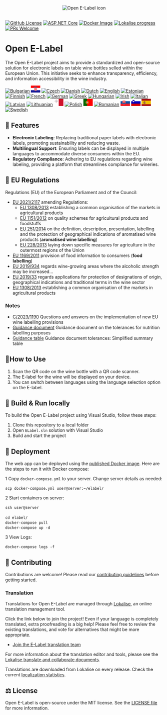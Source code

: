 <div align="center">
<img src="https://raw.githubusercontent.com/filipecarneiro/ELabel/main/wwwroot/img/icon.svg" width="100" height="100" alt="Open E-Label icon">
</div>

<br/>

[![GitHub License](https://img.shields.io/github/license/filipecarneiro/ELabel)](https://github.com/filipecarneiro/ELabel/blob/main/LICENSE.txt)
[![ASP.NET Core](https://img.shields.io/badge/ASP.NET_Core-8.0-blue)](https://learn.microsoft.com/en-us/aspnet/core/?view=aspnetcore-8.0)
[![Docker Image](https://img.shields.io/badge/Docker-Image-blue?link=https%3A%2F%2Fhub.docker.com%2Fr%2Ffcarneiro%2Felabel)](https://hub.docker.com/repository/docker/fcarneiro/elabel/general)
[![Lokalise progress](https://img.shields.io/badge/Lokalise-28%25-FF6336)](https://app.lokalise.com/public/811531676572f985a58773.20133510/)
[![PRs Welcome](https://img.shields.io/badge/PRs-welcome-brightgreen.svg)](https://makeapullrequest.com)

# Open E-Label

The Open E-Label project aims to provide a standardized and open-source solution for electronic labels on table wine bottles selled within the European Union. This initiative seeks to enhance transparency, efficiency, and information accessibility in the wine industry.

[<img title="Bulgarian" width="30px" src="https://raw.githubusercontent.com/filipecarneiro/ELabel/main/wwwroot/lib/flag-icons/flags/4x3/bg.svg" target="_blank" />](https://app.lokalise.com/project/811531676572f985a58773.20133510/?view=single&reference_lang_id=640&single_lang_id=781)
[<img title="Croatian" width="30px" src="https://raw.githubusercontent.com/filipecarneiro/ELabel/main/wwwroot/lib/flag-icons/flags/4x3/hr.svg" target="_blank" />](https://app.lokalise.com/project/811531676572f985a58773.20133510/?view=single&reference_lang_id=640&single_lang_id=793)
[<img title="Czech" width="30px" src="https://raw.githubusercontent.com/filipecarneiro/ELabel/main/wwwroot/lib/flag-icons/flags/4x3/cz.svg" target="_blank" />](https://app.lokalise.com/project/811531676572f985a58773.20133510/?view=single&reference_lang_id=640&single_lang_id=765)
[<img title="Danish" width="30px" src="https://raw.githubusercontent.com/filipecarneiro/ELabel/main/wwwroot/lib/flag-icons/flags/4x3/dk.svg" target="_blank" />](https://app.lokalise.com/project/811531676572f985a58773.20133510/?view=single&reference_lang_id=640&single_lang_id=767)
[<img title="Dutch" width="30px" src="https://raw.githubusercontent.com/filipecarneiro/ELabel/main/wwwroot/lib/flag-icons/flags/4x3/nl.svg" target="_blank" />](https://app.lokalise.com/project/811531676572f985a58773.20133510/?view=single&reference_lang_id=640&single_lang_id=737)
[<img title="English" width="30px" src="https://raw.githubusercontent.com/filipecarneiro/ELabel/main/wwwroot/lib/flag-icons/flags/4x3/gb.svg" target="_blank" />](https://app.lokalise.com/project/811531676572f985a58773.20133510/?view=single&reference_lang_id=640&single_lang_id=640)
[<img title="Estonian" width="30px" src="https://raw.githubusercontent.com/filipecarneiro/ELabel/main/wwwroot/lib/flag-icons/flags/4x3/ee.svg" target="_blank" />](https://app.lokalise.com/project/811531676572f985a58773.20133510/?view=single&reference_lang_id=640&single_lang_id=10154)
[<img title="Finnish" width="30px" src="https://raw.githubusercontent.com/filipecarneiro/ELabel/main/wwwroot/lib/flag-icons/flags/4x3/fi.svg" target="_blank" />](https://app.lokalise.com/project/811531676572f985a58773.20133510/?view=single&reference_lang_id=640&single_lang_id=768)
[<img title="French" width="30px" src="https://raw.githubusercontent.com/filipecarneiro/ELabel/main/wwwroot/lib/flag-icons/flags/4x3/fr.svg" target="_blank" />](https://app.lokalise.com/project/811531676572f985a58773.20133510/?view=single&reference_lang_id=640&single_lang_id=673)
[<img title="German" width="30px" src="https://raw.githubusercontent.com/filipecarneiro/ELabel/main/wwwroot/lib/flag-icons/flags/4x3/de.svg" target="_blank" />](https://app.lokalise.com/project/811531676572f985a58773.20133510/?view=single&reference_lang_id=640&single_lang_id=666)
[<img title="Greek" width="30px" src="https://raw.githubusercontent.com/filipecarneiro/ELabel/main/wwwroot/lib/flag-icons/flags/4x3/gr.svg" target="_blank" />](https://app.lokalise.com/project/811531676572f985a58773.20133510/?view=single&reference_lang_id=640&single_lang_id=761)
[<img title="Hungarian" width="30px" src="https://raw.githubusercontent.com/filipecarneiro/ELabel/main/wwwroot/lib/flag-icons/flags/4x3/hu.svg" target="_blank" />](https://app.lokalise.com/project/811531676572f985a58773.20133510/?view=single&reference_lang_id=640&single_lang_id=773)
[<img title="Irish" width="30px" src="https://raw.githubusercontent.com/filipecarneiro/ELabel/main/wwwroot/lib/flag-icons/flags/4x3/ie.svg" target="_blank" />](https://app.lokalise.com/project/811531676572f985a58773.20133510/?view=single&reference_lang_id=640&single_lang_id=949)
[<img title="Italian" width="30px" src="https://raw.githubusercontent.com/filipecarneiro/ELabel/main/wwwroot/lib/flag-icons/flags/4x3/it.svg" target="_blank" />](https://app.lokalise.com/project/811531676572f985a58773.20133510/?view=single&reference_lang_id=640&single_lang_id=734)
[<img title="Latvian" width="30px" src="https://raw.githubusercontent.com/filipecarneiro/ELabel/main/wwwroot/lib/flag-icons/flags/4x3/lv.svg" target="_blank" />](https://app.lokalise.com/project/811531676572f985a58773.20133510/?view=single&reference_lang_id=640&single_lang_id=10153)
[<img title="Lithuanian" width="30px" src="https://raw.githubusercontent.com/filipecarneiro/ELabel/main/wwwroot/lib/flag-icons/flags/4x3/lt.svg" target="_blank" />](https://app.lokalise.com/project/811531676572f985a58773.20133510/?view=single&reference_lang_id=640&single_lang_id=10152)
[<img title="Maltese" width="30px" src="https://raw.githubusercontent.com/filipecarneiro/ELabel/main/wwwroot/lib/flag-icons/flags/4x3/mt.svg" target="_blank" />](https://app.lokalise.com/project/811531676572f985a58773.20133510/?view=single&reference_lang_id=640&single_lang_id=882)
[<img title="Polish" width="30px" src="https://raw.githubusercontent.com/filipecarneiro/ELabel/main/wwwroot/lib/flag-icons/flags/4x3/pl.svg" target="_blank" />](https://app.lokalise.com/project/811531676572f985a58773.20133510/?view=single&reference_lang_id=640&single_lang_id=748)
[<img title="Portuguese" width="30px" src="https://raw.githubusercontent.com/filipecarneiro/ELabel/main/wwwroot/lib/flag-icons/flags/4x3/pt.svg" target="_blank" />](https://app.lokalise.com/project/811531676572f985a58773.20133510/?view=single&reference_lang_id=640&single_lang_id=1057)
[<img title="Romanian" width="30px" src="https://raw.githubusercontent.com/filipecarneiro/ELabel/main/wwwroot/lib/flag-icons/flags/4x3/ro.svg" target="_blank" />](https://app.lokalise.com/project/811531676572f985a58773.20133510/?view=single&reference_lang_id=640&single_lang_id=770)
[<img title="Slovak" width="30px" src="https://raw.githubusercontent.com/filipecarneiro/ELabel/main/wwwroot/lib/flag-icons/flags/4x3/sk.svg" target="_blank" />](https://app.lokalise.com/project/811531676572f985a58773.20133510/?view=single&reference_lang_id=640&single_lang_id=799)
[<img title="Slovene" width="30px" src="https://raw.githubusercontent.com/filipecarneiro/ELabel/main/wwwroot/lib/flag-icons/flags/4x3/si.svg" target="_blank" />](https://app.lokalise.com/project/811531676572f985a58773.20133510/?view=single&reference_lang_id=640&single_lang_id=10159)
[<img title="Spanish" width="30px" src="https://raw.githubusercontent.com/filipecarneiro/ELabel/main/wwwroot/lib/flag-icons/flags/4x3/es.svg" target="_blank" />](https://app.lokalise.com/project/811531676572f985a58773.20133510/?view=single&reference_lang_id=640&single_lang_id=1056)
[<img title="Swedish" width="30px" src="https://raw.githubusercontent.com/filipecarneiro/ELabel/main/wwwroot/lib/flag-icons/flags/4x3/se.svg" target="_blank" />](https://app.lokalise.com/project/811531676572f985a58773.20133510/?view=single&reference_lang_id=640&single_lang_id=754)

## 🧾 Features

- **Electronic Labeling**: Replacing traditional paper labels with electronic labels, promoting sustainability and reducing waste.
- **Multilingual Support**: Ensuring labels can be displayed in multiple languages to accommodate diverse consumers within the EU.
- **Regulatory Compliance**: Adhering to EU regulations regarding wine labeling, providing a platform that streamlines compliance for wineries.

## 📖 EU Regulations

Regulations (EU) of the European Parliament and of the Council:

- [EU 2021/2117](https://eur-lex.europa.eu/legal-content/EN/TXT/?uri=CELEX%3A02021R2117-20211206) amending Regulations:
	- [EU 1308/2013](https://eur-lex.europa.eu/legal-content/EN/TXT/?uri=CELEX%3A02013R1308-20231208&qid=1701283989850) establishing a common organisation of the markets in agricultural products
	- [EU 1151/2012](https://eur-lex.europa.eu/legal-content/EN/TXT/?uri=CELEX%3A02012R1151-20220608&qid=1701284230571) on quality schemes for agricultural products and foodstuffs
	- [EU 251/2014](https://eur-lex.europa.eu/legal-content/EN/TXT/?uri=CELEX%3A02014R0251-20231208&qid=1701284265305) on the definition, description, presentation, labelling and the protection of geographical indications of aromatised wine products (**aromatised wine labelling**)
	- [EU 228/2013](https://eur-lex.europa.eu/legal-content/EN/TXT/?uri=CELEX%3A02013R0228-20211207&qid=1701284298071) laying down specific measures for agriculture in the outermost regions of the Union
- [EU 1169/2011](https://eur-lex.europa.eu/legal-content/EN/TXT/?uri=CELEX%3A02011R1169-20180101&qid=1701362311604) provision of food information to consumers (**food labelling**)
- [EU 2019/934](https://eur-lex.europa.eu/legal-content/EN/TXT/?uri=CELEX%3A32019R0934&qid=1701362513497) regards wine-growing areas where the alcoholic strength may be increased...
- [EU 2019/33](https://eur-lex.europa.eu/legal-content/EN/TXT/?uri=CELEX:02019R0033-20231208) regards applications for protection of designations of origin, geographical indications and traditional terms in the wine sector
- [EU 1308/2013](https://eur-lex.europa.eu/legal-content/EN/TXT/?uri=CELEX%3A02013R1308-20231208) establishing a common organisation of the markets in agricultural products

### Notes

- [C/2023/1190](https://eur-lex.europa.eu/legal-content/EN/TXT/PDF/?uri=OJ:C_202301190) Questions and answers on the implementation of new EU wine labelling provisions
- [Guidance document](https://food.ec.europa.eu/system/files/2016-10/labelling_nutrition-vitamins_minerals-guidance_tolerances_1212_en.pdf) Guidance document on the tolerances for nutrition labelling purposes
- [Guidance table](https://food.ec.europa.eu/system/files/2016-10/labelling_nutrition-vitamins_minerals-guidance_tolerances_summary_table_012013_en.pdf) Guidance document tolerances: Simplified summary table

## 📱How to Use

1. Scan the QR code on the wine bottle with a QR code scanner.
2. The E-label for the wine will be displayed on your device.
3. You can switch between languages using the language selection option on the E-label.

## 🏃 Build & Run locally

To build the Open E-Label project using Visual Studio, follow these steps:

1. Clone this repository to a local folder
1. Open `ELabel.sln` solution with Visual Studio
1. Build and start the project

## 🚀 Deployment

The web app can be deployed using the [published Docker image](https://hub.docker.com/r/fcarneiro/elabel). Here are the steps to run it with Docker compose:

1 Copy `docker-compose.yml` to your server. Change server details as needed:

```shell
scp docker-compose.yml user@server:~/elabel/
```

2 Start containers on server:

```shell
ssh user@server

cd elabel/
docker-compose pull
docker-compose up -d
```

3 View Logs:

```shell
docker-compose logs -f
```

## 🙋 Contributing

Contributions are welcome! Please read our [contributing guidelines](CONTRIBUTING.md) before getting started.

### Translation

Translations for Open E-Label are managed through [Lokalise](https://lokalise.com/), an online translation management tool.

Click the link below to join the project! Even if your language is completely translated, extra proofreading is a big help! Please feel free to review the existing translations, and vote for alternatives that might be more appropriate.

- [Join the E-Label translation team](https://app.lokalise.com/public/811531676572f985a58773.20133510/)

For more information about the translation editor and tools, please see the [Lokalise translate and collaborate documents](https://docs.lokalise.com/en/collections/2909016-translate-and-collaborate).

Translations are downloaded from Lokalise on every release.
Check the current [localization statistics](https://app.lokalise.com/statistics/811531676572f985a58773.20133510/).

## ⚖️ License

Open E-Label is open-source under the MIT license. See the [LICENSE file](LICENSE.txt) for more information.

